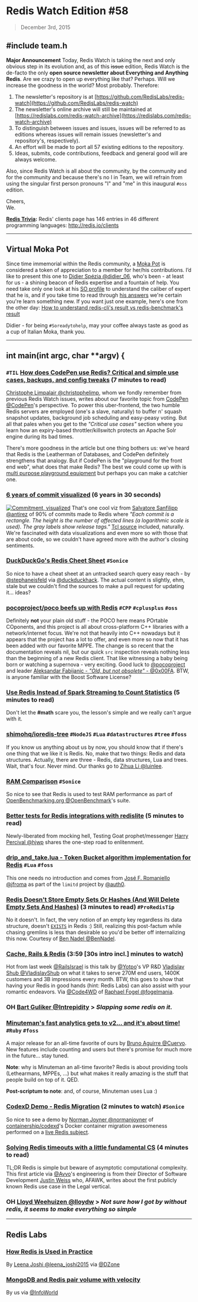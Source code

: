 # Redis Watch Edition #58
> December 3rd, 2015

## #include team.h

**Major Announcement**
Today, Redis Watch is taking the next and only obvious step in its evolution and, as of this ~~issue~~ edition, Redis Watch is the de-facto the only **open source newsletter about Everything and Anything Redis**. Are we crazy to open up everything like that? Perhaps. Will we increase the goodness in the world? Most probably. Therefore:
1. The newsletter's repository is at [https://github.com/RedisLabs/redis-watch](https://github.com/RedisLabs/redis-watch)
2. The newsletter's online archive will still be maintained at [https://redislabs.com/redis-watch-archive](https://redislabs.com/redis-watch-archive)
3. To distinguish between issues and issues, issues will be referred to as editions whereas issues will remain issues (newsletter's and repository's, respectively).
4. An effort will be made to port all 57 existing editions to the repository.
5. Ideas, submits, code contributions, feedback and general good will are always welcome.

Also, since Redis Watch is all about the community, by the community and for the community and because there's no I in Team, we will refrain from using the singular first person pronouns "I" and "me" in this inaugural `#oss` edition.

Cheers,<br />
We.

**[Redis Trivia](https://github.com/RedisLabs/redis-watch/blob/master/trivia-archive.md):** Redis' clients page has 146 entries in 46 different programming languages: http://redis.io/clients

___

## Virtual Moka Pot
Since time immemorial within the Redis community, a [Moka Pot](http://oldblog.antirez.com/post/redis-moka-awards-2011.html) is considered a token of appreciation to a member for her/his contributions. I’d like to present this one to [Didier Spézia @didier_06](https://twitter.com/didier_06), who's been - at least for us - a shining beacon of Redis expertise and a fountain of help. You need take only one look at his [SO profile](http://stackoverflow.com/users/1114486/didier-spezia) to understand the caliber of expert that he is, and if you take time to read through [his answers](http://stackoverflow.com/search?q=user%3A1114486+%5Bredis%5D+is%3Aanswer) we're certain you're learn something new. If you want just one example, here's one from the other day: [How to understand redis-cli's result vs redis-benchmark's result](http://stackoverflow.com/questions/33950984/how-to-understand-redis-clis-result-vs-redis-benchmarks-result)

Didier - for being `#Soreadytohelp`, may your coffee always taste as good as a cup of Italian Moka, thank you.

___

## int main(int argc, char **argv) {

### `#TIL` [How does CodePen use Redis? Critical and simple use cases, backups, and config tweaks](https://scaleyourcode.com/blog/article/25) (7 minutes to read)
[Christophe Limpalair @christophelimp](https://twitter.com/christophelimp), whom we fondly remember from previous Redis Watch issues, writes about our favorite topic from [CodePen @CodePen](https://twitter.com/CodePen)'s perspective. To power this uber-frontend, the two humble Redis servers are employed (one's a slave, naturally) to buffer n' squash snapshot updates, background job scheduling and easy-peasy voting. But all that pales when you get to the _"Critical use cases"_ section where you learn how an expiry-based throttler/killswitch protects an Apache Solr engine during its bad times.

There's more goodness in the article but one thing bothers us: we've heard that Redis is the Leatherman of Databases, and CodePen definitely strengthens that analogy. But if CodePen is the "playground for the front end web", what does that make Redis? The best we could come up with is [multi purpose playground equipment](https://www.google.com/search?q=multi+purpose+playground+equipment&tbm=isch) but perhaps you can make a catchier one.

### [6 years of commit visualized](http://antirez.com/news/98) (6 years in 30 seconds)
[![Commitment, visualized](http://antirez.com/misc/commitsvis.png "Commitment, visualized")](http://antirez.com/news/98)
That's one cool viz from [Salvatore Sanfilipp @antirez](https://twitter.com/antirez) of 90% of commits made to Redis where _"Each commit is a rectangle. The height is the number of affected lines (a logarithmic scale is used). The gray labels show release tags."_ [Tcl source](https://github.com/antirez/redis/tree/unstable/utils/graphs/commits-over-time) included, naturally. We're fascinated with data visualizations and even more so with those that are about code, so we couldn't have agreed more with the author's closing sentiments.

### [DuckDuckGo's Redis Cheet Sheet](https://duckduckgo.com/?q=redis+cheatsheet) `#Sonice`
So nice to have a cheat sheet at an untracked search query easy reach - by [@stephaneisfeld](https://twitter.com/stephaneisfeld) via [@duckduckhack](https://twitter.com/duckduckhack). The actual content is slightly, ehm, stale but we couldn't find the sources to make a pull request for updating it... ideas?

### [pocoproject/poco beefs up with Redis](https://github.com/pocoproject/poco/tree/develop/Redis) `#CPP` `#cplusplus` `#oss`
Definitely **not** your plain old stuff - the POCO here means POrtable COponents, and this project is all about cross-platform C++ libraries with a network/internet focus. We're not that heavily into C++ nowadays but it appears that the project has a lot to offer, and even more so now that it has been added with our favorite MPPE. The change is so recent that the documentation reveals nil, but our quick `src` inspection reveals nothing less than the beginning of a new Redis client. That like witnessing a baby being born or watching a supernova - very exciting. Good luck to [@pocoproject](https://twitter.com/pocoproject) and leader [Aleksandar Fabijanic - _"Old, but not obsolete"_ - @0x00FA](https://twitter.com/0x00FA). BTW, is anyone familiar with the Boost Software License?

### [Use Redis Instead of Spark Streaming to Count Statistics](http://www.binwang.me/2015-11-22-use-redis-instead-of-spark-streaming-to-count-statistics.html) (5 minutes to read)
Don't let the **#math** scare you, the lesson's simple and we really can't argue with it.

### [shimohq/ioredis-tree](https://github.com/shimohq/ioredis-tree) `#NodeJS` `#Lua` `#datastructures` `#tree` `#foss`
If you know us anything about us by now, you should know that if there's one thing that we like it is Redis. No, make that two things: Redis and data structures. Actually, there are three - Redis, data structures, Lua and trees. Wait, that's four. Never mind. Our thanks go to [Zihua Li @luinlee](https://twitter.com/luinlee).

### [RAM Comparison](http://openbenchmarking.org/result/1511287-KH-1511281KH68) `#Sonice`
So nice to see that Redis is used to test RAM performance as part of [OpenBenchmarking.org @OpenBenchmark](https://twitter.com/OpenBenchmark)'s suite.


### [Better tests for Redis integrations with redislite](http://www.obeythetestinggoat.com/better-tests-for-redis-integrations-with-redislite.html) (5 minutes to read)
Newly-liberated from mocking hell, Testing Goat prophet/messenger [Harry Percival @hjwp](https://twitter.com/hjwp) shares the one-step road to enlitenment.

### [drip_and_take.lua - Token Bucket algorithm implementation for Redis](https://github.com/auth0/limitd/blob/master/lib/db/redis/drip_and_take.lua) `#Lua` `#foss`
This one needs no introduction and comes from [José F. Romaniello @jfroma](https://twitter.com/jfroma) as part of the `limitd` project by [@auth0](https://twitter.com/auth0).

### [Redis Doesn't Store Empty Sets Or Hashes (And Will Delete Empty Sets And Hashes)](http://www.bennadel.com/blog/2965-redis-doesn-t-store-empty-sets-or-hashes-and-will-delete-empty-sets-and-hashes.htm) (3 minutes to read) `#ProRedisTip`
No it doesn't. In fact, the very notion of an empty key regardless its data structure, doesn't [`EXISTS`](http://redis.io/commands/exists) in Redis :) Still, realizing this post-factum while chasing gremlins is less than desirable so you'd be better off internalizing this now. Courtesy of [Ben Nadel @BenNadel](https://twitter.com/BenNadel).

### [Cache, Rails & Redis](https://www.youtube.com/watch?v=6P_7UU6mR20) (3:59 [30s intro incl.] minutes to watch)
Hot from last week [@RailsIsrael](https://twitter.com/RailsIsrael) is this talk by [@Yotpo](https://twitter.com/Yotpo)'s VP R&D [Vladislav Shub @VladislavShub](https://twitter.com/VladislavShub) on what it takes to serve 270M end users, 1400K customers and 3B impressions every month. BTW, this goes to show that having your Redis in good hands (hint: Redis Labs) can also assist with your romantic endeavors. Via [@Code4WD](https://twitter.com/code4wd) of [Raphael Fogel @fogelmania](https://twitter.com/fogelmania).

### **OH** [Bart Guliker @Intrepidity](https://twitter.com/Intrepidity/status/672153829404708864) > _Slapping some redis on it._

### [Minuteman's fast analytics gets to v2... and it's about time!](https://github.com/elcuervo/minuteman/releases/tag/v2.0.0) `#Ruby` `#foss`
A major release for an all-time favorite of ours by [Bruno Aguirre @Cuervo](https://twitter.com/cuerbot). New features include counting and users but there's promise for much more in the future... stay tuned.

**Note**: why is Minuteman an all-time favorite? Redis is about providing tools (Lethearmans, MPPEs, ...) but what makes it really amazing is the stuff that people build on top of it. QED.

**Post-scriptum to note**: and, of course, Minuteman uses Lua :)

### [CodexD Demo - Redis Migration](https://vimeo.com/147673933) (2 minutes to watch) `#Sonice`
So nice to see a demo by [Norman Joyner @normanjoyner](https://twitter.com/normanjoyner) of [containership/codexd](https://github.com/containership/codexd)'s Docker container migration awesomeness performed on a [live Redis subject](https://www.youtube.com/watch?v=4nE-pEOilhQ).

### [Solving Redis timeouts with a little fundamental CS](http://engineering.avvo.com/articles/solving-redis-timeouts-with-a-little-fundamental-cs.html) (4 minutes to read)
TL;DR Redis is simple but beware of asymptotic computational complexity. This first article via [@Avvo](https://twitter.com/avvo)'s engineering is from their Director of Software Development [Justin Weiss](https://twitter.com/justinweiss) who, AFAWK, writes about the first publicly known Redis use case in the Legal vertical.

### **OH** [Lloyd Weehuizen @lloydw](https://twitter.com/lloydw/status/672253748660469760) > _Not sure how I got by without redis, it seems to make everything so simple_

___

## Redis Labs

### [How Redis is Used in Practice](https://dzone.com/articles/how-redis-is-used-in-practice)
By [Leena Joshi @leena_joshi2015](https://twitter.com/leena_joshi2015) via [@DZone](https://twitter.com/DZone)

### [MongoDB and Redis pair volume with velocity](http://www.infoworld.com/article/3008052/nosql/mongodb-and-redis-pair-volume-with-velocity.html)
By us via [@InfoWorld](https://twitter.com/infoworld)
